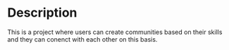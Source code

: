 # Description 
This is a project where users can create communities based on their skills and they can conenct with each other on this basis. 